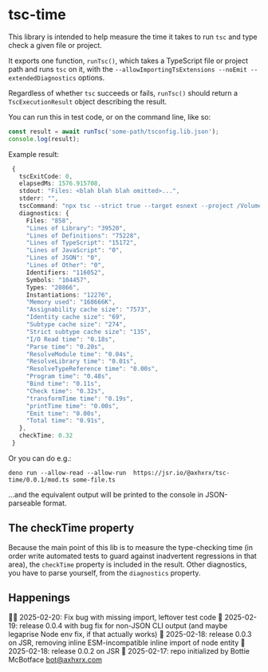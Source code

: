 # tsc-time

This library is intended to help measure the time it takes to run `tsc` and type check a given file or project. 

It exports one function, `runTsc()`, which takes a TypeScript file or project path and runs `tsc` on it, with the `--allowImportingTsExtensions --noEmit --extendedDiagnostics` options.

Regardless of whether `tsc` succeeds or fails, `runTsc()` should return a `TscExecutionResult` object describing the result.

You can run this in test code, or on the command line, like so:

```ts
const result = await runTsc('some-path/tsconfig.lib.json');
console.log(result);
```

 Example result:
 ```ts
  {
    tscExitCode: 0,
    elapsedMs: 1576.915708,
    stdout: "Files: <blah blah blah omitted>...",
    stderr: "",
    tscCommand: "npx tsc --strict true --target esnext --project /Volumes/HOGINATOR/some-path/tsconfig.lib.json --allowImportingTsExtensions --noEmit --extendedDiagnostics",
    diagnostics: {
      Files: "858",
      "Lines of Library": "39520",
      "Lines of Definitions": "75228",
      "Lines of TypeScript": "15172",
      "Lines of JavaScript": "0",
      "Lines of JSON": "0",
      "Lines of Other": "0",
      Identifiers: "116052",
      Symbols: "104457",
      Types: "20866",
      Instantiations: "12276",
      "Memory used": "168666K",
      "Assignability cache size": "7573",
      "Identity cache size": "69",
      "Subtype cache size": "274",
      "Strict subtype cache size": "135",
      "I/O Read time": "0.18s",
      "Parse time": "0.20s",
      "ResolveModule time": "0.04s",
      "ResolveLibrary time": "0.01s",
      "ResolveTypeReference time": "0.00s",
      "Program time": "0.48s",
      "Bind time": "0.11s",
      "Check time": "0.32s",
      "transformTime time": "0.19s",
      "printTime time": "0.00s",
      "Emit time": "0.00s",
      "Total time": "0.91s",
    },
    checkTime: 0.32
  }
```

Or you can do e.g.:

```text
deno run --allow-read --allow-run  https://jsr.io/@axhxrx/tsc-time/0.0.1/mod.ts some-file.ts
```
...and the equivalent output will be printed to the console in JSON-parseable format.

## The checkTime property

Because the main point of this lib is to measure the type-checking time (in order write automated tests to guard against inadvertent regressions in that area), the `checkTime` property is included in the result. Other diagnostics, you have to parse yourself, from the `diagnostics` property.


## Happenings
🤦‍♂️ 2025-02-20: Fix bug with missing import, leftover test code
👹 2025-02-19: release 0.0.4 with bug fix for non-JSON CLI output (and maybe legaprise Node env fix, if that actually works)
🎅 2025-02-18: release 0.0.3 on JSR, removing inline ESM-incompatible inline import of node entity
🎅 2025-02-18: release 0.0.2 on JSR
🤖 2025-02-17: repo initialized by Bottie McBotface bot@axhxrx.com
